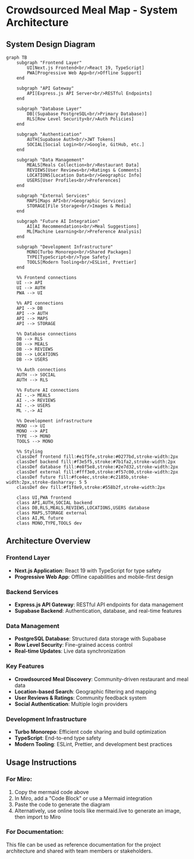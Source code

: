 # Crowdsourced Meal Map - System Architecture

## System Design Diagram

```mermaid
graph TB
    subgraph "Frontend Layer"
        UI[Next.js Frontend<br/>React 19, TypeScript]
        PWA[Progressive Web App<br/>Offline Support]
    end

    subgraph "API Gateway"
        API[Express.js API Server<br/>RESTful Endpoints]
    end

    subgraph "Database Layer"
        DB[(Supabase PostgreSQL<br/>Primary Database)]
        RLS[Row Level Security<br/>Auth Policies]
    end

    subgraph "Authentication"
        AUTH[Supabase Auth<br/>JWT Tokens]
        SOCIAL[Social Login<br/>Google, GitHub, etc.]
    end

    subgraph "Data Management"
        MEALS[Meals Collection<br/>Restaurant Data]
        REVIEWS[User Reviews<br/>Ratings & Comments]
        LOCATIONS[Location Data<br/>Geographic Info]
        USERS[User Profiles<br/>Preferences]
    end

    subgraph "External Services"
        MAPS[Maps API<br/>Geographic Services]
        STORAGE[File Storage<br/>Images & Media]
    end

    subgraph "Future AI Integration"
        AI[AI Recommendations<br/>Meal Suggestions]
        ML[Machine Learning<br/>Preference Analysis]
    end

    subgraph "Development Infrastructure"
        MONO[Turbo Monorepo<br/>Shared Packages]
        TYPE[TypeScript<br/>Type Safety]
        TOOLS[Modern Tooling<br/>ESLint, Prettier]
    end

    %% Frontend connections
    UI --> API
    UI --> AUTH
    PWA --> UI

    %% API connections
    API --> DB
    API --> AUTH
    API --> MAPS
    API --> STORAGE

    %% Database connections
    DB --> RLS
    DB --> MEALS
    DB --> REVIEWS
    DB --> LOCATIONS
    DB --> USERS

    %% Auth connections
    AUTH --> SOCIAL
    AUTH --> RLS

    %% Future AI connections
    AI -.-> MEALS
    AI -.-> REVIEWS
    AI -.-> USERS
    ML -.-> AI

    %% Development infrastructure
    MONO --> UI
    MONO --> API
    TYPE --> MONO
    TOOLS --> MONO

    %% Styling
    classDef frontend fill:#e1f5fe,stroke:#0277bd,stroke-width:2px
    classDef backend fill:#f3e5f5,stroke:#7b1fa2,stroke-width:2px
    classDef database fill:#e8f5e8,stroke:#2e7d32,stroke-width:2px
    classDef external fill:#fff3e0,stroke:#f57c00,stroke-width:2px
    classDef future fill:#fce4ec,stroke:#c2185b,stroke-width:2px,stroke-dasharray: 5 5
    classDef dev fill:#f1f8e9,stroke:#558b2f,stroke-width:2px

    class UI,PWA frontend
    class API,AUTH,SOCIAL backend
    class DB,RLS,MEALS,REVIEWS,LOCATIONS,USERS database
    class MAPS,STORAGE external
    class AI,ML future
    class MONO,TYPE,TOOLS dev
```

## Architecture Overview

### Frontend Layer

- **Next.js Application**: React 19 with TypeScript for type safety
- **Progressive Web App**: Offline capabilities and mobile-first design

### Backend Services

- **Express.js API Gateway**: RESTful API endpoints for data management
- **Supabase Backend**: Authentication, database, and real-time features

### Data Management

- **PostgreSQL Database**: Structured data storage with Supabase
- **Row Level Security**: Fine-grained access control
- **Real-time Updates**: Live data synchronization

### Key Features

- **Crowdsourced Meal Discovery**: Community-driven restaurant and meal data
- **Location-based Search**: Geographic filtering and mapping
- **User Reviews & Ratings**: Community feedback system
- **Social Authentication**: Multiple login providers

### Development Infrastructure

- **Turbo Monorepo**: Efficient code sharing and build optimization
- **TypeScript**: End-to-end type safety
- **Modern Tooling**: ESLint, Prettier, and development best practices

## Usage Instructions

### For Miro:

1. Copy the mermaid code above
2. In Miro, add a "Code Block" or use a Mermaid integration
3. Paste the code to generate the diagram
4. Alternatively, use online tools like mermaid.live to generate an image, then import to Miro

### For Documentation:

This file can be used as reference documentation for the project architecture and shared with team members or stakeholders.
